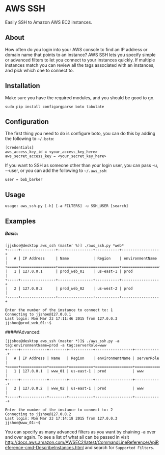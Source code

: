 # AWS SSH
Easily SSH to Amazon AWS EC2 instances. 

## About

How often do you login into your AWS console to find an IP address or domain name that points to an instance? AWS SSH lets you specify simple or advanced filters to let you connect to your instances quickly. If multiple instances match you can review all the tags associated with an instances, and pick which one to connect to.

## Installation

Make sure you have the required modules, and you should be good to go. 

```
sudo pip install configargparse boto tabulate
```

## Configuration
The first thing you need to do is configure boto, you can do this by adding the following to ```~/.boto```:

```
[Credentials]
aws_access_key_id = <your_access_key_here>
aws_secret_access_key = <your_secret_key_here>
```

If you want to SSH as someone other than your login user, you can pass -u, --user, or you can add the following to ```~/.aws_ssh```:
```
user = bob_barker
```

## Usage
```
usage: aws_ssh.py [-h] [-a FILTERS] -u SSH_USER [search]
```

## Examples

##### Basic:

```
[jjshoe@desktop aws_ssh (master %)] ./aws_ssh.py *web*
+-----+----------------+----------------+-----------+-----------------+
|   # | IP Address     | Name           | Region    | environmentName |
+=====+================+============================+=================+
|   1 | 127.0.0.1      | prod_web_01    | us-east-1 | prod            |
+-----+----------------+----------------+-----------+-----------------+
|   2 | 127.0.0.2      | prod_web_02    | us-west-2 | prod            | 
+-----+----------------+----------------+-----------+-----------------+

Enter the number of the instance to connect to: 1
Connecting to jjshoe@127.0.0.1
Last login: Mon Mar 23 17:11:46 2015 from 127.0.0.3
jjshoe@prod_web_01:~$
```

#####Advanced:

```
[jjshoe@desktop aws_ssh (master *)]$ ./aws_ssh.py -a tag:environmentName=prod -a tag:serverRole=www
+-----+------------+--------+-----------+-----------------+------------+
|   # | IP Address | Name   | Region    | environmentName | serverRole |
+=====+============+========+===========+=================+============+
|   1 | 127.0.0.1  | www_01 | us-east-1 | prod            | www        |
+-----+------------+--------+-----------+-----------------+------------+
|   2 | 127.0.0.2  | www_02 | us-east-1 | prod            | www        |
+-----+------------+--------+-----------+-----------------+------------+

Enter the number of the instance to connect to: 2
Connecting to jjshoe@127.0.0.2
Last login: Mon Mar 23 17:14:18 2015 from 127.0.0.3
jjshoe@www_01:~$
```

You can specify as many advanced filters as you want by chaining -a over and over again. To see a list of what all can be passed in visit http://docs.aws.amazon.com/AWSEC2/latest/CommandLineReference/ApiReference-cmd-DescribeInstances.html and search for ```Supported Filters```.

